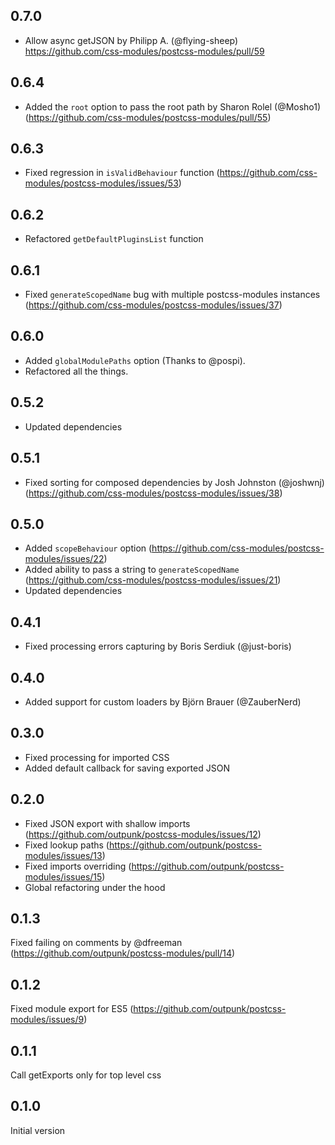 
## 0.7.0
* Allow async getJSON by Philipp A. (@flying-sheep) https://github.com/css-modules/postcss-modules/pull/59

## 0.6.4
* Added the `root` option to pass the root path by Sharon Rolel (@Mosho1) (https://github.com/css-modules/postcss-modules/pull/55)

## 0.6.3
* Fixed regression in `isValidBehaviour` function (https://github.com/css-modules/postcss-modules/issues/53)

## 0.6.2
* Refactored `getDefaultPluginsList` function

## 0.6.1
* Fixed `generateScopedName` bug with multiple postcss-modules instances (https://github.com/css-modules/postcss-modules/issues/37)

## 0.6.0
* Added `globalModulePaths` option (Thanks to @pospi).
* Refactored all the things.

## 0.5.2
* Updated dependencies

## 0.5.1
* Fixed sorting for composed dependencies by Josh Johnston (@joshwnj) (https://github.com/css-modules/postcss-modules/issues/38)

## 0.5.0
* Added `scopeBehaviour` option (https://github.com/css-modules/postcss-modules/issues/22)
* Added ability to pass a string to `generateScopedName` (https://github.com/css-modules/postcss-modules/issues/21)
* Updated dependencies

## 0.4.1
* Fixed processing errors capturing by Boris Serdiuk (@just-boris)

## 0.4.0
* Added support for custom loaders by Björn Brauer (@ZauberNerd)

## 0.3.0
* Fixed processing for imported CSS
* Added default callback for saving exported JSON

## 0.2.0
* Fixed JSON export with shallow imports (https://github.com/outpunk/postcss-modules/issues/12)
* Fixed lookup paths (https://github.com/outpunk/postcss-modules/issues/13)
* Fixed imports overriding (https://github.com/outpunk/postcss-modules/issues/15)
* Global refactoring under the hood

## 0.1.3
Fixed failing on comments by @dfreeman (https://github.com/outpunk/postcss-modules/pull/14)

## 0.1.2
Fixed module export for ES5 (https://github.com/outpunk/postcss-modules/issues/9)

## 0.1.1
Call getExports only for top level css

## 0.1.0
Initial version
